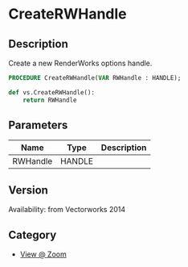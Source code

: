 # CreateRWHandle

## Description
Create a new RenderWorks options handle.

```pascal
PROCEDURE CreateRWHandle(VAR RWHandle : HANDLE);
```

```python
def vs.CreateRWHandle():
    return RWHandle
```

## Parameters
|Name|Type|Description|
|---|---|---|
|RWHandle|HANDLE|   |

## Version
Availability: from Vectorworks 2014

## Category
* [View @ Zoom](../Categories/View%20-%20Zoom.md)
